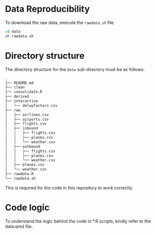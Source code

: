 # Data Reproducibility

To download the raw data, execute the `rawdata.sh` file.

```sh
cd data
sh rawdata.sh
```

# Directory structure

The directory structure for the `data` sub-directory must be as follows:

```sh
.
├── README.md
├── clean
├── consolidate.R
├── derived
├── interactive
│   └── delayfactors.csv
├── raw
│   ├── airlines.csv
│   ├── airports.csv
│   ├── flights.csv
│   ├── inbound
│   │   ├── flights.csv
│   │   ├── planes.csv
│   │   └── weather.csv
│   ├── outbound
│   │   ├── flights.csv
│   │   ├── planes.csv
│   │   └── weather.csv
│   ├── planes.csv
│   └── weather.csv
├── rawdata.R
└── rawdata.sh

```

This is required for the code in this repository to work correctly.

# Code logic

To understand the logic behind the code in *.R scripts, kindly refer to the data.qmd file.
